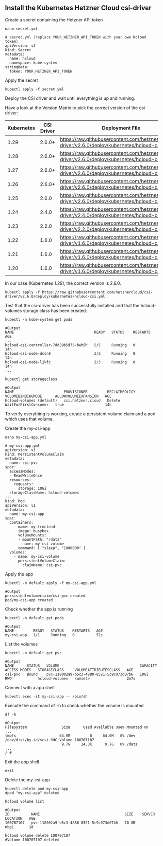 ## Install the Kubernetes Hetzner Cloud csi-driver

Create a secret containing the Hetzner API token
```shell
nano secret.yml
```
```
# secret.yml (replace YOUR_HETZNER_API_TOKEN with your own hcloud token)
apiVersion: v1
kind: Secret
metadata:
  name: hcloud
  namespace: kube-system
stringData:
  token: YOUR_HETZNER_API_TOKEN
```
Apply the secret
```shell
kubectl apply -f secret.yml
```
Deploy the CSI driver and wait until everything is up and running.

Have a look at the Version Matrix to pick the correct version of the csi driver:

| Kubernetes | CSI Driver |                                          Deployment File                                          |
| ---------- | ---------- | ------------------------------------------------------------------------------------------------- |
|    1.29	   |   2.6.0+	  | https://raw.githubusercontent.com/hetznercloud/csi-driver/v2.6.0/deploy/kubernetes/hcloud-csi.yml |
|    1.28	   |   2.6.0+	  | https://raw.githubusercontent.com/hetznercloud/csi-driver/v2.6.0/deploy/kubernetes/hcloud-csi.yml |
|    1.27	   |   2.6.0+	  | https://raw.githubusercontent.com/hetznercloud/csi-driver/v2.6.0/deploy/kubernetes/hcloud-csi.yml |
|    1.26	   |   2.6.0+	  | https://raw.githubusercontent.com/hetznercloud/csi-driver/v2.6.0/deploy/kubernetes/hcloud-csi.yml |
|    1.25	   |   2.6.0	  | https://raw.githubusercontent.com/hetznercloud/csi-driver/v2.6.0/deploy/kubernetes/hcloud-csi.yml |
|    1.24	   |   2.4.0	  | https://raw.githubusercontent.com/hetznercloud/csi-driver/v2.4.0/deploy/kubernetes/hcloud-csi.yml |
|    1.23	   |   2.2.0	  | https://raw.githubusercontent.com/hetznercloud/csi-driver/v2.2.0/deploy/kubernetes/hcloud-csi.yml |
|    1.22	   |   1.6.0	  | https://raw.githubusercontent.com/hetznercloud/csi-driver/v1.6.0/deploy/kubernetes/hcloud-csi.yml |
|    1.21	   |   1.6.0	  | https://raw.githubusercontent.com/hetznercloud/csi-driver/v1.6.0/deploy/kubernetes/hcloud-csi.yml |
|    1.20	   |   1.6.0	  | https://raw.githubusercontent.com/hetznercloud/csi-driver/v1.6.0/deploy/kubernetes/hcloud-csi.yml |

In our case (Kubernetes 1.29), the correct version is 2.6.0.
```shell
kubectl apply -f https://raw.githubusercontent.com/hetznercloud/csi-driver/v2.6.0/deploy/kubernetes/hcloud-csi.yml
```
Test that the csi-driver has been successfully installed and that the hcloud-volumes storage class has been created.
```shell
kubectl -n kube-system get pods
```
```
#Output
NAME                                     READY   STATUS    RESTARTS   AGE
...
hcloud-csi-controller-7dd59b5d75-bwh5h   5/5     Running   0          14h
hcloud-csi-node-dcsn8                    3/3     Running   0          14h
hcloud-csi-node-l2kfc                    3/3     Running   0          14h
...
```
```shell
kubectl get storageclass
```
```
#Output
NAME                       PROVISIONER         RECLAIMPOLICY   VOLUMEBINDINGMODE      ALLOWVOLUMEEXPANSION   AGE
hcloud-volumes (default)   csi.hetzner.cloud   Delete          WaitForFirstConsumer   true                   14h
```
To verify everything is working, create a persistent volume claim and a pod which uses that volume.

Create the my-csi-app
```shell
nano my-csi-app.yml
```
```
# my-csi-app.yml
apiVersion: v1
kind: PersistentVolumeClaim
metadata:
  name: csi-pvc
spec:
  accessModes:
  - ReadWriteOnce
  resources:
    requests:
      storage: 10Gi
  storageClassName: hcloud-volumes
---
kind: Pod
apiVersion: v1
metadata:
  name: my-csi-app
spec:
  containers:
    - name: my-frontend
      image: busybox
      volumeMounts:
      - mountPath: "/data"
        name: my-csi-volume
      command: [ "sleep", "1000000" ]
  volumes:
    - name: my-csi-volume
      persistentVolumeClaim:
        claimName: csi-pvc
```
Apply the app
```shell
kubectl -n default apply -f my-csi-app.yml
```
```
#Output
persistentvolumeclaim/csi-pvc created
pod/my-csi-app created
```
Check whether the app is running
```shell
kubectl -n default get pods
```
```
#Output
NAME         READY   STATUS    RESTARTS   AGE
my-csi-app   1/1     Running   0          52s
```
List the volumes
```shell
kubectl -n default get pvc
```
```
#Output
NAME      STATUS   VOLUME                                     CAPACITY   ACCESS MODES   STORAGECLASS     VOLUMEATTRIBUTESCLASS   AGE
csi-pvc   Bound    pvc-118002a9-b5c3-4880-8521-5c9c073d07b6   10Gi       RWO            hcloud-volumes   <unset>                 2m7s
```
Connect with a app shell
```shell
kubectl exec -it my-csi-app -- /bin/sh
```
Execute the command df -h to check whether the volume is mounted
```shell
df -h
```
```
#Output
Filesystem                Size      Used Available Use% Mounted on
...
tmpfs                    64.0M         0     64.0M   0% /dev
/dev/disk/by-id/scsi-0HC_Volume_100707107
                          9.7G     24.0K      9.7G   0% /data
...
/ #
```
Exit the app shell
```shell
exit
```
Delete the my-csi-app
```shell
kubectl delete pod my-csi-app
#pod "my-csi-app" deleted
```
```shell
hcloud volume list
```
```
#Output
ID          NAME                                       SIZE    SERVER   LOCATION   AGE
100707107   pvc-118002a9-b5c3-4880-8521-5c9c073d07b6   10 GB   -        nbg1       1d
```
```shell
hcloud volume delete 100707107
#Volume 100707107 deleted
```


